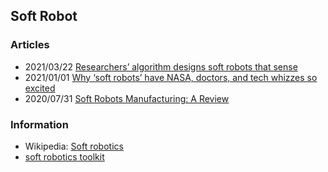 ## Soft Robot



### Articles
- 2021/03/22 [Researchers’ algorithm designs soft robots that sense](https://news.mit.edu/2021/sensor-soft-robots-placement-0322)
- 2021/01/01 [Why ‘soft robots’ have NASA, doctors, and tech whizzes so excited](https://fortune.com/2021/01/01/soft-robots-applications-advantages-surgery/)
- 2020/07/31 [Soft Robots Manufacturing: A Review](https://www.frontiersin.org/articles/10.3389/frobt.2018.00084/full)


### Information
- Wikipedia: [Soft robotics](https://en.wikipedia.org/wiki/Soft_robotics)
- [soft robotics toolkit](https://softroboticstoolkit.com/)




